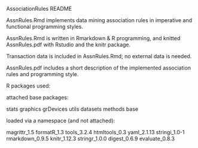 AssociationRules README

AssnRules.Rmd implements data mining association rules in imperative and functional programming styles.

AssnRules.Rmd is written in Rmarkdown & R programming, and knitted AssnRules.pdf with Rstudio and the knitr package.

Transaction data is included in AssnRules.Rmd;  no external data is needed.

AssnRules.pdf includes a short description of the implemented association rules and programming style.

R packages used:

attached base packages:

stats graphics grDevices utils datasets methods base

loaded via a namespace (and not attached):

magrittr_1.5 formatR_1.3 tools_3.2.4 htmltools_0.3
yaml_2.1.13 stringi_1.0-1 rmarkdown_0.9.5 knitr_1.12.3
stringr_1.0.0 digest_0.6.9 evaluate_0.8.3
